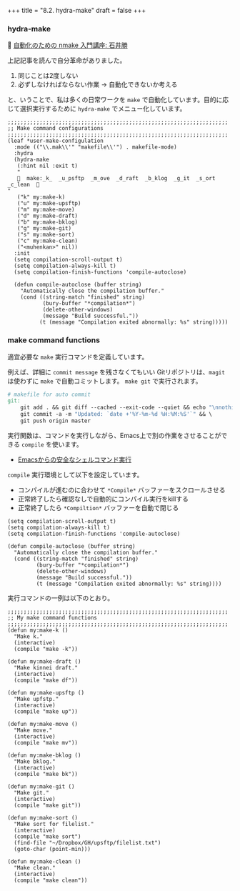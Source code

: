 +++
title = "8.2. hydra-make"
draft = false
+++

### hydra-make 
🔗 [自動化のための nmake 入門講座: 石井勝](http://objectclub.jp/community/memorial/homepage3.nifty.com/masarl/article/nmake.html) 

上記記事を読んで自分革命がありました。
1. 同じことは2度しない
2. 必ずしなければならない作業 → 自動化できないか考える

と、いうことで、私は多くの日常ワークを `make` で自動化しています。目的に応じて選択実行するために `hydra-make` でメニュー化しています。

```elisp
;;;;;;;;;;;;;;;;;;;;;;;;;;;;;;;;;;;;;;;;;;;;;;;;;;;;;;;;;;;;;;;;;;;;;
;; Make command configurations
;;;;;;;;;;;;;;;;;;;;;;;;;;;;;;;;;;;;;;;;;;;;;;;;;;;;;;;;;;;;;;;;;;;;;
(leaf *user-make-configulation
  :mode (("\\.mak\\'" "makefile\\'") . makefile-mode)
  :hydra
  (hydra-make
   (:hint nil :exit t)
   "
     make:_k_  _u_psftp  _m_ove  _d_raft  _b_klog  _g_it  _s_ort  _c_lean  🐾
"
   ("k" my:make-k)
   ("u" my:make-upsftp)
   ("m" my:make-move)
   ("d" my:make-draft)
   ("b" my:make-bklog)
   ("g" my:make-git)
   ("s" my:make-sort)
   ("c" my:make-clean)
   ("<muhenkan>" nil))
  :init
  (setq compilation-scroll-output t)
  (setq compilation-always-kill t)
  (setq compilation-finish-functions 'compile-autoclose)

  (defun compile-autoclose (buffer string)
	"Automatically close the compilation buffer."
	(cond ((string-match "finished" string)
		   (bury-buffer "*compilation*")
		   (delete-other-windows)
		   (message "Build successful."))
		  (t (message "Compilation exited abnormally: %s" string)))))
```

### make command functions
適宜必要な `make` 実行コマンドを定義しています。

例えば、詳細に `commit message` を残さなくてもいい Gitリポジトリは、`magit` は使わずに `make` で自動コミットします。
`make git` で実行されます。

```makefile
# makefile for auto commit
git:
	git add . && git diff --cached --exit-code --quiet && echo "\nnothing to commit, working tree clean!"|| \
	git commit -a -m "Updated: `date +'%Y-%m-%d %H:%M:%S'`" && \
	git push origin master
```

実行関数は、コマンドを実行しながら、Emacs上で別の作業をさせることができる `compile` を使います。

* [Emacsからの安全なシェルコマンド実行](https://qiita.com/tadsan/items/17d32514b81f1e8f208a) 

`compile` 実行環境として以下を設定しています。

* コンパイルが進むのに合わせて `*Compile*` バッファーをスクロールさせる
* 正常終了したら確認なしで自動的にコンパイル実行をkillする
* 正常終了したら `*Compiltion*` バッファーを自動で閉じる

```elisp
(setq compilation-scroll-output t)
(setq compilation-always-kill t)
(setq compilation-finish-functions 'compile-autoclose)

(defun compile-autoclose (buffer string)
  "Automatically close the compilation buffer."
  (cond ((string-match "finished" string)
         (bury-buffer "*compilation*")
		 (delete-other-windows)
		 (message "Build successful."))
		 (t (message "Compilation exited abnormally: %s" string))))
```

実行コマンドの一例は以下のとおり。

```elisp
;;;;;;;;;;;;;;;;;;;;;;;;;;;;;;;;;;;;;;;;;;;;;;;;;;;;;;;;;;;;;;;;;;;;;
;; My make command functions
;;;;;;;;;;;;;;;;;;;;;;;;;;;;;;;;;;;;;;;;;;;;;;;;;;;;;;;;;;;;;;;;;;;;;
(defun my:make-k ()
  "Make k."
  (interactive)
  (compile "make -k"))

(defun my:make-draft ()
  "Make kinnei draft."
  (interactive)
  (compile "make df"))

(defun my:make-upsftp ()
  "Make upfstp."
  (interactive)
  (compile "make up"))

(defun my:make-move ()
  "Make move."
  (interactive)
  (compile "make mv"))

(defun my:make-bklog ()
  "Make bklog."
  (interactive)
  (compile "make bk"))

(defun my:make-git ()
  "Make git."
  (interactive)
  (compile "make git"))

(defun my:make-sort ()
  "Make sort for filelist."
  (interactive)
  (compile "make sort")
  (find-file "~/Dropbox/GH/upsftp/filelist.txt")
  (goto-char (point-min)))

(defun my:make-clean ()
  "Make clean."
  (interactive)
  (compile "make clean"))
```
